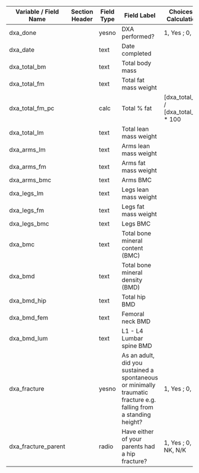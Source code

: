 | Variable / Field Name | Section Header | Field Type | Field Label                                                                                                       | Choices or Calculations                        |
| --------------------- | -------------- | ---------- | ----------------------------------------------------------------------------------------------------------------- | ---------------------------------------------- |
| dxa\_done             |                | yesno      | DXA performed?                                                                                                    | 1, Yes ; 0, No                                 |
| dxa\_date             |                | text       | Date completed                                                                                                    |                                                |
| dxa\_total\_bm        |                | text       | Total body mass                                                                                                   |                                                |
| dxa\_total\_fm        |                | text       | Total fat mass weight                                                                                             |                                                |
| dxa\_total\_fm\_pc    |                | calc       | Total % fat                                                                                                       | \[dxa\_total\_fm\] / \[dxa\_total\_bm\] \* 100 |
| dxa\_total\_lm        |                | text       | Total lean mass weight                                                                                            |                                                |
| dxa\_arms\_lm         |                | text       | Arms lean mass weight                                                                                             |                                                |
| dxa\_arms\_fm         |                | text       | Arms fat mass weight                                                                                              |                                                |
| dxa\_arms\_bmc        |                | text       | Arms BMC                                                                                                          |                                                |
| dxa\_legs\_lm         |                | text       | Legs lean mass weight                                                                                             |                                                |
| dxa\_legs\_fm         |                | text       | Legs fat mass weight                                                                                              |                                                |
| dxa\_legs\_bmc        |                | text       | Legs BMC                                                                                                          |                                                |
| dxa\_bmc              |                | text       | Total bone mineral content (BMC)                                                                                  |                                                |
| dxa\_bmd              |                | text       | Total bone mineral density (BMD)                                                                                  |                                                |
| dxa\_bmd\_hip         |                | text       | Total hip BMD                                                                                                     |                                                |
| dxa\_bmd\_fem         |                | text       | Femoral neck BMD                                                                                                  |                                                |
| dxa\_bmd\_lum         |                | text       | L1 - L4 Lumbar spine BMD                                                                                          |                                                |
| dxa\_fracture         |                | yesno      | As an adult, did you sustained a spontaneous or minimally traumatic fracture e.g. falling from a standing height? | 1, Yes ; 0, No                                 |
| dxa\_fracture\_parent |                | radio      | Have either of your parents had a hip fracture?                                                                   | 1, Yes ; 0, No ; NK, N/K                       |